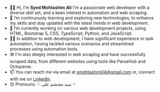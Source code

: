 - 👋🙋 Hi, I’m **Syed Mohtashim Ali**
     I'm a passionate web developer with a diverse skill set,
     and a keen interest in automation and web scraping.
- 👀 I’m continuously learning and exploring new technologies,
     to enhance my skills and stay updated with the latest trends in web development.
- 🔭 I’m currently working on various web development projects,
     using HTML, Bootstrap 5, CSS, TypeScript, Python, and JavaScript.
- 👨‍💻 In addition to web development,
     I have significant experience in task automation,
     having tackled various scenarios and streamlined processes using automation tools.
- 🕸️ I'm also deeply interested in web scraping and have successfully scraped data,
     from different websites using tools like ParseHub and Octoparse.
- 📫 You can reach me via email at [smohtashim04@gmail.com](mailto:smohtashim04@gmail.com) or,
     connect with me on [LinkedIn](https://www.linkedin.com/in/syedmohtashim).
- 😊 Pronouns: ✨ سید محتشم علی ✨
